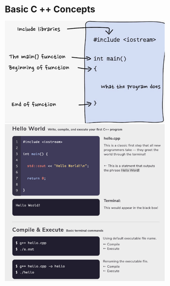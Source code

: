 # **Basic C ++ Concepts**
![Screenshot](./Pictures/cpp-basic.jpeg)
![Screenshot](./Pictures/execute-cpp.png)


